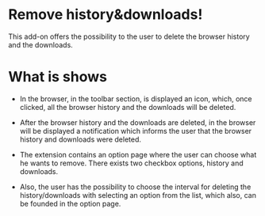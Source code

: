 # Remove history&downloads!

This add-on offers the possibility to the user to delete the browser history and the downloads.

# What is shows

* In the browser, in the toolbar section, is displayed an icon, which, once clicked, all the browser history and the downloads will be deleted.

* After the browser history and the downloads are deleted, in the browser will be displayed a notification which informs the user that the browser history and downloads were deleted.

* The extension contains an option page where the user can choose what he wants to remove. There exists two checkbox options, history and downloads.

* Also, the user has the possibility to choose the interval for deleting the history/downloads with selecting an option from the list, which also, can be founded in the option page.